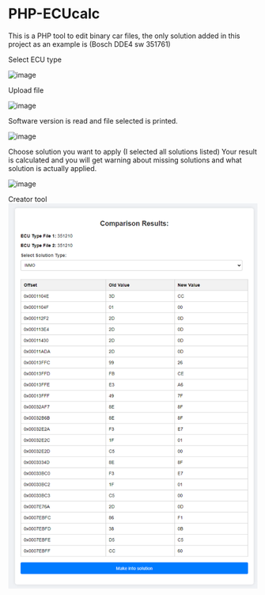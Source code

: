 # PHP-ECUcalc
This is a PHP tool to edit binary car files, the only solution added in this project as an example is (Bosch DDE4 sw 351761)

Select ECU type

![image](https://github.com/user-attachments/assets/a8428ad4-bce2-47de-94f9-f743f6fe83e4)


Upload file

![image](https://github.com/user-attachments/assets/40019551-ca98-4687-9dab-3295860ea518)

Software version is read and file selected is printed.

![image](https://github.com/user-attachments/assets/c55cb6e6-935f-4ea7-914e-791561f01a4e)


Choose solution you want to apply (I selected all solutions listed)
Your result is calculated and you will get warning about missing solutions and what solution is actually applied.


![image](https://github.com/user-attachments/assets/abf1b074-3477-4503-94a7-f7b67f51f136)





Creator tool
![This is the File comparison tool or creator tool](image.png)
